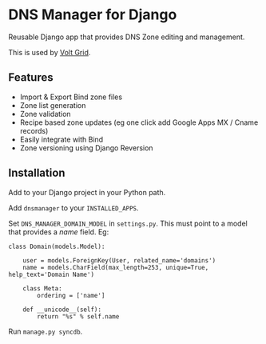 # DNS Manager for Django

Reusable Django app that provides DNS Zone editing and management.

This is used by [Volt Grid](https://www.voltgrid.com/).

## Features

* Import & Export Bind zone files
* Zone list generation
* Zone validation
* Recipe based zone updates (eg one click add Google Apps MX / Cname records)
* Easily integrate with Bind
* Zone versioning using Django Reversion

## Installation

Add to your Django project in your Python path.

Add `dnsmanager` to your `INSTALLED_APPS`.

Set `DNS_MANAGER_DOMAIN_MODEL` in `settings.py`. This must point to a model that provides a _name_ field. Eg:

    class Domain(models.Model):
    
        user = models.ForeignKey(User, related_name='domains')
        name = models.CharField(max_length=253, unique=True, help_text='Domain Name')
    
        class Meta:
            ordering = ['name']
    
        def __unicode__(self):
            return "%s" % self.name
            
Run `manage.py syncdb`.